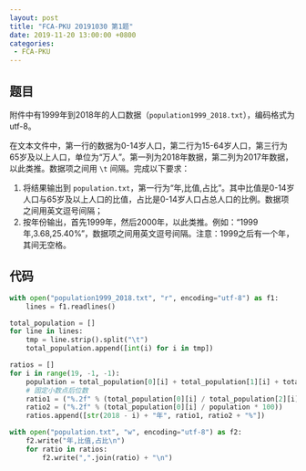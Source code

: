 ```yaml
---
layout: post
title: "FCA-PKU 20191030 第1题"
date: 2019-11-20 13:00:00 +0800
categories: 
 - FCA-PKU
---
```


## 题目

附件中有1999年到2018年的人口数据（`population1999_2018.txt`），编码格式为 utf-8。

<!-- more -->

在文本文件中，第一行的数据为0-14岁人口，第二行为15-64岁人口，第三行为65岁及以上人口，单位为“万人”。第一列为2018年数据，第二列为2017年数据，以此类推。数据项之间用 `\t` 间隔。完成以下要求：
1. 将结果输出到 `population.txt`，第一行为“年,比值,占比”。其中比值是0-14岁人口与65岁及以上人口的比值，占比是0-14岁人口占总人口的比例。数据项之间用英文逗号间隔；
2. 按年份输出，首先1999年，然后2000年，以此类推。例如：“1999年,3.68,25.40%”，数据项之间用英文逗号间隔。注意：1999之后有一个年，其间无空格。

## 代码

```python
with open("population1999_2018.txt", "r", encoding="utf-8") as f1:
    lines = f1.readlines()

total_population = []
for line in lines:
    tmp = line.strip().split("\t")
    total_population.append([int(i) for i in tmp])

ratios = []
for i in range(19, -1, -1):
    population = total_population[0][i] + total_population[1][i] + total_population[2][i]
    # 固定小数点后位数
    ratio1 = ("%.2f" % (total_population[0][i] / total_population[2][i]))
    ratio2 = ("%.2f" % (total_population[0][i] / population * 100))
    ratios.append([str(2018 - i) + "年", ratio1, ratio2 + "%"])

with open("population.txt", "w", encoding="utf-8") as f2:
    f2.write("年,比值,占比\n")
    for ratio in ratios:
        f2.write(",".join(ratio) + "\n")
```
